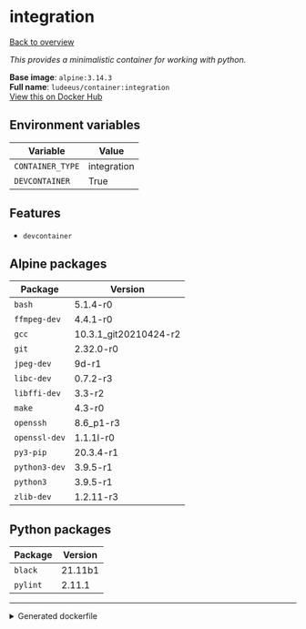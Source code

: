 # integration

[Back to overview](../index.md)

_This provides a minimalistic container for working with python._

**Base image**: `alpine:3.14.3`  
**Full name**: `ludeeus/container:integration`  
[View this on Docker Hub](https://hub.docker.com/r/ludeeus/container/tags?page=1&name=integration)

## Environment variables

Variable | Value 
-- | --
`CONTAINER_TYPE` | integration
`DEVCONTAINER` | True

## Features

- `devcontainer`

## Alpine packages

Package | Version 
-- | --
`bash` | 5.1.4-r0
`ffmpeg-dev` | 4.4.1-r0
`gcc` | 10.3.1_git20210424-r2
`git` | 2.32.0-r0
`jpeg-dev` | 9d-r1
`libc-dev` | 0.7.2-r3
`libffi-dev` | 3.3-r2
`make` | 4.3-r0
`openssh` | 8.6_p1-r3
`openssl-dev` | 1.1.1l-r0
`py3-pip` | 20.3.4-r1
`python3-dev` | 3.9.5-r1
`python3` | 3.9.5-r1
`zlib-dev` | 1.2.11-r3

## Python packages

Package | Version 
-- | --
`black` | 21.11b1
`pylint` | 2.11.1



***
<details>
<summary>Generated dockerfile</summary>

<pre>
FROM alpine:3.14.3

ENV CONTAINER_TYPE=integration
ENV DEVCONTAINER=True

COPY rootfs/common /

RUN  \ 
    apk add --no-cache  \ 
        bash=5.1.4-r0 \ 
        ffmpeg-dev=4.4.1-r0 \ 
        gcc=10.3.1_git20210424-r2 \ 
        git=2.32.0-r0 \ 
        jpeg-dev=9d-r1 \ 
        libc-dev=0.7.2-r3 \ 
        libffi-dev=3.3-r2 \ 
        make=4.3-r0 \ 
        openssh=8.6_p1-r3 \ 
        openssl-dev=1.1.1l-r0 \ 
        py3-pip=20.3.4-r1 \ 
        python3-dev=3.9.5-r1 \ 
        python3=3.9.5-r1 \ 
        zlib-dev=1.2.11-r3 \ 
    && python3 -m pip install --no-cache-dir -U  \ 
        pip \ 
        setuptools \ 
        wheel \ 
    && python3 -m pip install --no-cache-dir -U  \ 
        black==21.11b1 \ 
        pylint==2.11.1 \ 
    && chmod +x /usr/bin/container \ 
    && ln -s /usr/bin/python3 /usr/bin/python \ 
    && mkdir -p /config/custom_components \ 
    && rm -rf /var/cache/apk/* \ 
    && find /usr/local \( -type d -a -name test -o -name tests -o -name '__pycache__' \) -o \( -type f -a -name '*.pyc' -o -name '*.pyo' \) -exec rm -rf '{}' \; \ 
    && rm -fr /tmp/* /var/{cache,log}/*




</pre>

<i>This is a generated version of the context used while building the container, some of the labels will not be correct since they use information in the action that publishes the container</i>
</details>
